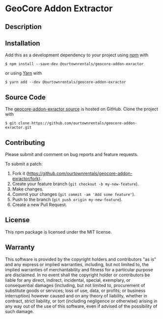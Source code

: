# GeoCore Addon Extractor

## Description

## Installation

Add this as a development dependency to your project using [npm] with

```
$ npm install --save-dev @ourtownrentals/geocore-addon-exractor
```

or using [Yarn] with

```
$ yarn add --dev @ourtownrentals/geocore-addon-exractor
```

[npm]: https://www.npmjs.com/
[Yarn]: https://yarnpkg.com/

## Source Code

The [geocore-addon-exractor source] is hosted on GitHub.
Clone the project with

```
$ git clone https://github.com/ourtownrentals/geocore-addon-exractor.git
```

[geocore-addon-exractor source]: https://github.com/ourtownrentals/geocore-addon-exractor

## Contributing

Please submit and comment on bug reports and feature requests.

To submit a patch:

1. Fork it (https://github.com/ourtownrentals/geocore-addon-exractor/fork).
2. Create your feature branch (`git checkout -b my-new-feature`).
3. Make changes.
4. Commit your changes (`git commit -am 'Add some feature'`).
5. Push to the branch (`git push origin my-new-feature`).
6. Create a new Pull Request.

## License

This npm package is licensed under the MIT license.

## Warranty

This software is provided by the copyright holders and contributors "as is" and
any express or implied warranties, including, but not limited to, the implied
warranties of merchantability and fitness for a particular purpose are
disclaimed. In no event shall the copyright holder or contributors be liable for
any direct, indirect, incidental, special, exemplary, or consequential damages
(including, but not limited to, procurement of substitute goods or services;
loss of use, data, or profits; or business interruption) however caused and on
any theory of liability, whether in contract, strict liability, or tort
(including negligence or otherwise) arising in any way out of the use of this
software, even if advised of the possibility of such damage.
